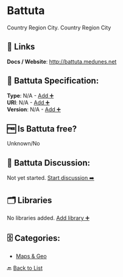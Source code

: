 # Battuta

Country Region City. Country Region City

##  🔗 Links
**Docs / Website**: http://battuta.medunes.net

## 🧬 Battuta Specification:
**Type**: N/A - [Add ➕](https://github.com/apis-list/apis-list/edit/main/apis/battuta/battuta.yaml)  
**URI**: N/A - [Add ➕](https://github.com/apis-list/apis-list/edit/main/apis/battuta/battuta.yaml)  
**Version**: N/A - [Add ➕](https://github.com/apis-list/apis-list/edit/main/apis/battuta/battuta.yaml)

## 🆓 Is Battuta free?
 Unknown/No 

## 💬 Battuta Discussion:
Not yet started. [Start discussion ➡️](https://github.com/apis-list/apis-list/discussions/new)

## 🗂️ Libraries

No libraries added. [Add library ➕](https://github.com/apis-list/apis-list/edit/main/apis/battuta/battuta.yaml)    


## 🗄️ Categories:
- [Maps & Geo](https://github.com/apis-list/apis-list#maps--geo-)

🔙  [Back to List](https://github.com/apis-list/apis-list)
